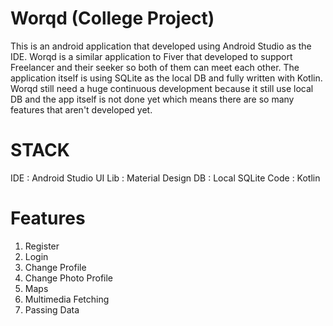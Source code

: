 # Worqd (College Project)
This is an android application that developed using Android Studio as the IDE. 
Worqd is a similar application to Fiver that developed to support Freelancer and their seeker so both of them can meet each other. 
The application itself is using SQLite as the local DB and fully written with Kotlin.
Worqd still need a huge continuous development because it still use local DB and the app itself is not done yet
which means there are so many features that aren't developed yet.

# STACK
IDE : Android Studio
UI Lib : Material Design
DB : Local SQLite
Code : Kotlin

# Features
1. Register
2. Login
3. Change Profile
4. Change Photo Profile
5. Maps
6. Multimedia Fetching
7. Passing Data
